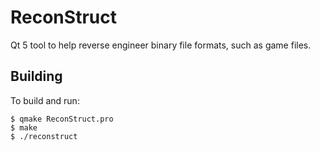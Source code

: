 ReconStruct
===========

Qt 5 tool to help reverse engineer binary file formats, such as game files.


Building
--------
To build and run:
```
$ qmake ReconStruct.pro
$ make
$ ./reconstruct
```

